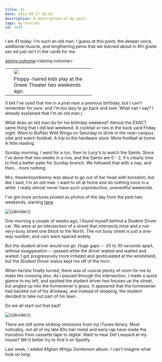 ```yaml
---
title: 41
date: 2012-09-17 16:03
description: A description of my post.
tags: my-stories
id: 1438
---
```

I am 41 today.  I'm such an old man.  I guess at this point, the deeper voice, additional muscle, and lengthening penis that we learned about in 6th grade sex ed just isn't in the cards for me.

<skinny:nohome><table cellpadding="2" align="right"><tr><td width="5" rowspan="2"><spacer type="block" width="5" height="1"></td><td width="250" ><img src="/img/kids_greek.jpg"></td></tr><tr><td class="caption" width="250">Floppy-haired kids play at the Greek Theater two weekends ago.</td></tr></table></skinny:nohome>

(I bet I've used that line in a post near a previous birthday, but I can't remember for sure, and I'm too lazy to go back and look.  What can I say?  I already explained that I'm an old man.)

What does an old man do for his birthday weekend?  Almost the EXACT same thing that I did last weekend.  A cocktail or two in the back yard Friday night.  Went to Buffalo Wild Wings on Saturday to drink in the near-campus vibe and watch football.  A trip to the hardware store.  More football at home.  A little reading.

Sunday morning, I went for a run, then to Lucy's to watch the Saints.  Since I've done that two weeks in a row, and the Saints are 0 - 2, it's clearly time to find a better patio for Sunday brunch.  We followed that with a nap, and then... more nothing.

Mrs. theskinnyonbenny was about to go out of her head with boredom, but like I said, I'm an old man.  I want to sit at home and do nothing once in a while.  I really almost never have such unproductive, uneventful weekends.

I've got more pictures posted as photos of the day from the past two weekends, starting <a href="http://theskinnyonbenny.com/dailyphoto/2012/page.php?year=2012&month=09&day=17">here</a>.

<img src="/img/greenline.gif" class="greenline" alt="{{divider}}" />

One morning a couple of weeks ago, I found myself behind a Student Driver car.  We were at an intersection of a street that intersects mine and a not-very-busy street one block to the North.  The not busy street is just a one-way number, and cars were spaced widely.

But the student driver would not go.  Huge gaps -- 20 to 30 seconds apart, without exaggeration -- passed while the driver waited and waited and waited.  I got progressively more irritated and gesticulated at the windshield, but the Student Driver status kept me off of the horn.

When he/she finally turned, there was of course plenty of room for me to make the crossing also.  As I passed through the intersection, I made a quick glance to my left, and spotted the student driver two houses up the street, but angled up into the homeowner's grass.  It appeared that the homeowner had backed out of his driveway, and instead of stopping, the student decided to take out part of his lawn.

Do we all start out that bad?

<img src="/img/greenline.gif" class="greenline" alt="{{divider}}" />

There are still some striking omissions from my iTunes library.  Most noticably, not all of my late 80s hair metal and early rap have made the transition from cassette tape to digital.  Want to hear Def Leopard at my house?  We'd better try to find it on Spotify.

Last week, I added Afghan Whigs <i>Gentlemen</i> album.  I can't imagine what took so long.
